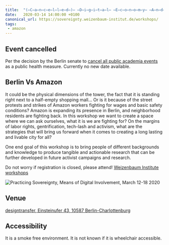 ```yaml
---
title:  "(̶C̶a̶n̶c̶e̶l̶l̶e̶d̶)̶ ̶D̶i̶g̶i̶t̶a̶l̶ ̶E̶c̶o̶n̶o̶m̶y̶ ̶A̶n̶d̶ ̶W̶o̶r̶k̶ ̶👩🏻‍💻"
date:   2020-03-14 14:00:00 +0100
canonical_url: https://sovereignty.weizenbaum-institut.de/workshops/
tags:
 - amazon
---
```


## Event cancelled

Per the decision by the Berlin senate to [cancel all public academia events](https://www.berlin.de/sen/wissenschaft/aktuelles/pressemitteilungen/2020/pressemitteilung.905804.php) as a public health measure. Currently no new date available.

## Berlin Vs Amazon

It could be the physical dimensions of the tower, the fact that it is standing right next to a half-empty shopping mall… Or is it because of the street protests and strikes of Amazon workers fighting for wages and basic safety conditions?  Amazon is expanding its presence in Berlin, and neighborhood residents are fighting back. In this workshop we want to create a space where we can ask ourselves, what it is we are fighting for? On the margins of labor rights, gentrification, tech-lash and activism, what are the strategies that will bring us forward when it comes to creating a long lasting and livable city for all?

One end goal of this workshop is to bring people of different backgrounds and knowledge to produce tangible and actionable research that can be further developed in future activist campaigns and research.

Do not worry if registration is closed, please attend! [Weizenbaum Institute workshops](https://sovereignty.weizenbaum-institut.de/workshops)

![Practicing Sovereignty, Means of Digital Involvement, March 12-18 2020](https://sovereignty.weizenbaum-institut.de/wp-content/uploads/2020/02/Practicing-Sovereignty-Means-of-Digital-Involvement_Banner-2_1468px.jpg)

## Venue

[designtransfer, Einsteinufer 43, 10587 Berlin-Charlottenburg ](https://www.google.com/maps/place/Designtransfer/@52.5170753,13.3204508,17z/data=!3m1!4b1!4m5!3m4!1s0x47a8511bb2853333:0x69af5b7d3013aaea!8m2!3d52.5170721!4d13.3226395)

## Accessibility

It is a smoke free environment. It is not known if it is wheelchair accessible.
